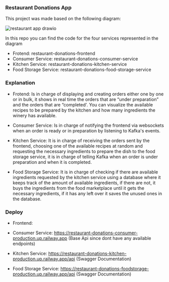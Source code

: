 ### Restaurant Donations App

This project was made based on the following diagram:

![restaurant app drawio](https://github.com/user-attachments/assets/73db8bcd-e3d9-4aef-bebc-04b2ed7b8240)

In this repo you can find the code for the four services represented in the diagram

- Frotend: restaurant-donations-frontend
- Consumer Service: restaurant-donations-consumer-service
- Kitchen Service: restaurant-donations-kitchen-service
- Food Storage Service: restaurant-donations-food-storage-service

### Explanation

- Frotend: Is in charge of displaying and creating orders either one by one or in bulk, it shows in real time the orders that are “under preparation” and the orders that are “completed'. You can visualize the available recipes to be prepared by the kitchen and how many ingredients the winery has available.

- Consumer Service: Is in charge of notifying the frontend via websockets when an order is ready or in preparation by listening to Kafka's events.

- Kitchen Service: It is in charge of receiving the orders sent by the frontend, choosing one of the available recipes at random and requesting the necessary ingredients to prepare the dish to the food storage service, it is in charge of telling Kafka when an order is under preparation and when it is completed.

- Food Storage Service: It is in charge of checking if there are available ingredients requested by the kitchen service using a database where it keeps track of the amount of available ingredients, if there are not, it buys the ingredients from the food marketplace until it gets the necessary ingredients, if it has any left over it saves the unused ones in the database.

### Deploy

- Frontend:

- Consumer Service: https://restaurant-donations-consumer-production.up.railway.app (Base Api since dont have any available endpoints)

- Kitchen Service: https://restaurant-donations-kitchen-production.up.railway.app/api (Swagger Documentation)

- Food Storage Service: https://restaurant-donations-foodstorage-production.up.railway.app/api (Swagger Documentation)
